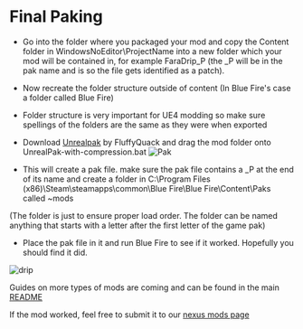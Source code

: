 # Final Paking

- Go into the folder where you packaged your mod and copy the Content folder in WindowsNoEditor\\ProjectName into a new folder which your mod will be contained in, for example FaraDrip_P (the _P will be in the pak name and is so the file gets identified as a patch).
- Now recreate the folder structure outside of content (In Blue Fire's case a folder called Blue Fire)
- Folder structure is very important for UE4 modding so make sure spellings of the folders are the same as they were when exported
- Download [Unrealpak](https://github.com/bananaturtlesandwich/Blue-Fire-Modding-Guide/blob/main/Tools/UnrealPak.zip) by FluffyQuack and drag the mod folder onto UnrealPak-with-compression.bat
![Pak](https://user-images.githubusercontent.com/71292624/144015541-6179a4c4-18b5-4187-8f7a-1d8d1e0d80ac.png)

- This will create a pak file. make sure the pak file contains a _P at the end of its name and create a folder in C:\Program Files (x86)\Steam\steamapps\common\Blue Fire\Blue Fire\Content\Paks called ~mods

(The folder is just to ensure proper load order. The folder can be named anything that starts with a letter after the first letter of the game pak) 
- Place the pak file in it and run Blue Fire to see if it worked. Hopefully you should find it did.

![drip](https://user-images.githubusercontent.com/71292624/144015578-fa7e09a5-d641-4f25-9292-323db58763bb.PNG)

Guides on more types of mods are coming and can be found in the main [README](./README.md)

If the mod worked, feel free to submit it to our [nexus mods page](https://www.nexusmods.com/bluefire/mods/) 
